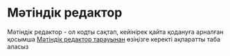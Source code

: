 # Мәтіндік редактор

Мәтіндік редактор - ол кодты сақтап, кейінірек қайта қодануға арналған қосымша [Мәтіндік редактор тарауынан](./code_editor/README.md) өзіңізге керекті ақпаратты таба аласыз